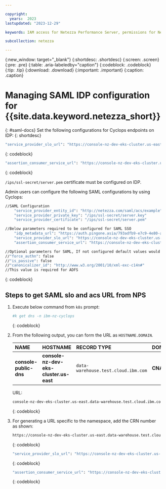 ```yaml
---

copyright:
  years:  2023
lastupdated: "2023-12-29"

keywords: IAM access for Netezza Performance Server, permissions for Netezza Performance Server, identity and access management for Netezza Performance Server, roles for Netezza Performance Server, actions for Netezza Performance Server, assigning access for Netezza Performance Server

subcollection: netezza

---
```


{:new_window: target="_blank"}
{:shortdesc: .shortdesc}
{:screen: .screen}
{:pre: .pre}
{:table: .aria-labeledby="caption"}
{:codeblock: .codeblock}
{:tip: .tip}
{:download: .download}
{:important: .important}
{:caption: .caption}

# Managing SAML IDP configuration for {{site.data.keyword.netezza_short}}
{: #saml-docs}
Set the following configurations for Cyclops endpoints on IDP:
{: shortdesc}

 ```bash
"service_provider_slo_url": "https://console-nz-dev-eks-cluster.us-east.data-warehouse.test.cloud.ibm.com/#/?crn=<crn_of_namespace>/v1/samlsloresponse"
```
{: codeblock}

 ```bash
"assertion_consumer_service_url": "https://console-nz-dev-eks-cluster.us-east.data-warehouse.test.cloud.ibm.com/#/?crn=<crn_of_namespace>/v1/samlacsendpoint"
```
{: codeblock}

`/ips/ssl-secret/server.pem` certificate must be configured on IDP.

Admin users can configure the following SAML configurations by using Cyclops:

 ```bash
//SAML Configuration 
     "service_provider_entity_id": "http://netezza.com/saml/acs/example" 
     "service_provider_private_key": "/ips/ssl-secret/server.key" 
     "service_provider_certificate": "/ips/ssl-secret/server.pem"

//Below parameters required to be configured for SAML SSO 
     "idp_metadata_url": "https://auth.pingone.asia/793adfb9-e7c9-4e80-a1a2-335f27066ffe/saml20/metadata/caf77459-5b2b-400d-bcb1-7b71f85d25c1" 
     "service_provider_slo_url": "https://console-nz-dev-eks-cluster.us-east.data-warehouse.test.cloud.ibm.com/#/?crn=crn_of_namespace/v1/samlsloresponse" 
     "assertion_consumer_service_url": "https://console-nz-dev-eks-cluster.us-east.data-warehouse.test.cloud.ibm.com/#/?crn=crn_of_namespace/v1/samlacsendpoint" 

//Optional parameters for SAML, If not configured default values would be used 
//"force_authn": false 
//"is_passive": false 
//"canonicalizer_id": "http://www.w3.org/2001/10/xml-exc-c14n#" 
//This value is required for ADFS
```
{: codeblock}

## Steps to get SAML slo and acs URL from NPS

1. Execute below command from `k8s` prompt:

    ```bash
    #k get dns -n ibm-nz-cyclops
    ```
    {: codeblock}

1. From the following output, you can form the URL as `HOSTNAME.DOMAIN`.

   | NAME | HOSTNAME |RECORD TYPE | DOMAIN |
   | :----------- | :----------- | :----------- | :----------- |
   | **console-public-dns** | **console-nz-dev-eks-cluster.us-east** | `data-warehouse.test.cloud.ibm.com` | **CNAME** |

   URL:

   ```bash
   console-nz-dev-eks-cluster.us-east.data-warehouse.test.cloud.ibm.com
   ```
   {: codeblock}

1. For generating a URL specific to the namespace, add the CRN number as shown:

   ```bash
   https://console-nz-dev-eks-cluster.us-east.data-warehouse.test.cloud.ibm.com/#/?crn=<crn_of_namespace>
   ```
   {: codeblock}

   ```bash
   "service_provider_slo_url": "https://console-nz-dev-eks-cluster.us-east.data-warehouse.test.cloud.ibm.com/#/?crn=<crn_of_namespace>/v1/samlsloresponse"
   ```
   {: codeblock}

   ```bash
   "assertion_consumer_service_url": "https://console-nz-dev-eks-cluster.us-east.data-warehouse.test.cloud.ibm.com/#/?crn=<crn_of_namespace>/v1/samlacsendpoint"
   ```
   {: codeblock}
